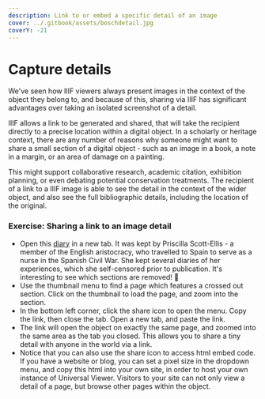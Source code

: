 ```yaml
---
description: Link to or embed a specific detail of an image
cover: ../.gitbook/assets/boschdetail.jpg
coverY: -21
---
```


# Capture details

We've seen how IIIF viewers always present images in the context of the object they belong to, and because of this, sharing via IIIF has significant advantages over taking an isolated screenshot of a detail.

IIIF allows a link to be generated and shared, that will take the recipient directly to a precise location within a digital object. In a scholarly or heritage context, there are any number of reasons why someone might want to share a small section of a digital object - such as an image in a book, a note in a margin, or an area of damage on a painting.&#x20;

This might support collaborative research, academic citation, exhibition planning, or even debating potential conservation treatments. The recipient of a link to a IIIF image is able to see the detail in the context of the wider object, and also see the full bibliographic details, including the location of the original.

### Exercise: Sharing a link to an image detail

* Open this [diary](https://librarysearch.cardiff.ac.uk/view/UniversalViewer/44WHELF\_CAR/12208502890002420) in a new tab. It was kept by Priscilla Scott-Ellis - a member of the English aristocracy, who travelled to Spain to serve as a nurse in the Spanish Civil War. She kept several diaries of her experiences, which she self-censored prior to publication. It's interesting to see which sections are removed! 🔎
* Use the thumbnail menu to find a page which features a crossed out section. Click on the thumbnail to load the page, and zoom into the section.
* In the bottom left corner, click the share icon to open the menu. Copy the link, then close the tab. Open a new tab, and paste the link.
* The link will open the object on exactly the same page, and zoomed into the same area as the tab you closed. This allows you to share a tiny detail with anyone in the world via a link.
* Notice that you can also use the share icon to access html embed code. If you have a website or blog, you can set a pixel size in the dropdown menu, and copy this html into your own site, in order to host your own instance of Universal Viewer. Visitors to your site can not only view a detail of a page, but browse other pages within the object.
